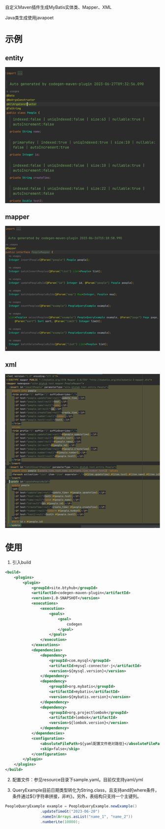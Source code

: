 自定义Maven插件生成MyBatis实体类、Mapper、XML

Java类生成使用javapoet

# 示例
## entity
![](doc/image/entity.png)
## mapper
![](doc/image/mapper.png)
## xml
![](doc/image/xml.png)


# 使用
1. 引入build
```xml
<build>
    <plugins>
        <plugin>
            <groupId>site.btyhub</groupId>
            <artifactId>codegen-maven-plugin</artifactId>
            <version>1.0-SNAPSHOT</version>
            <executions>
                <execution>
                    <goals>
                        <goal>
                            codegen
                        </goal>
                    </goals>
                </execution>
            </executions>
            <dependencies>
                <dependency>
                    <groupId>com.mysql</groupId>
                    <artifactId>mysql-connector-j</artifactId>
                    <version>${mysql.version}</version>
                </dependency>
                <dependency>
                    <groupId>org.mybatis</groupId>
                    <artifactId>mybatis</artifactId>
                    <version>${mybatis.version}</version>
                </dependency>
                <dependency>
                    <groupId>org.projectlombok</groupId>
                    <artifactId>lombok</artifactId>
                    <version>${lombok.version}</version>
                </dependency>
            </dependencies>
            <configuration>
                <absoluteFilePath>${yaml配置文件绝对路径}</absoluteFilePath>
                <skip>false</skip>
            </configuration>
        </plugin>
    </plugins>
</build>
```

2. 配置文件：参见resource目录下sample.yaml。目前仅支持yaml/yml

3. QueryExample目前日期类型转化为String.class，且支持and的where条件，条件通过${}字符串拼接，非#{}。另外，表结构只支持一个主键列。
```java
PeopleQueryExample example = PeopleQueryExample.newExample()
                .updateTimeGt("2023-06-20")
                .nameIn(Arrays.asList("name_1", "name_2"))
                .numberLte(10000);
```
